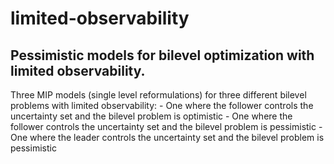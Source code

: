 # limited-observability
## Pessimistic models for bilevel optimization with limited observability.

Three MIP models (single level reformulations) for three different bilevel problems with limited observability:
    - One where the follower controls the uncertainty set and the bilevel problem is optimistic
    - One where the follower controls the uncertainty set and the bilevel problem is pessimistic
    - One where the leader controls the uncertainty set and the bilevel problem is pessimistic
